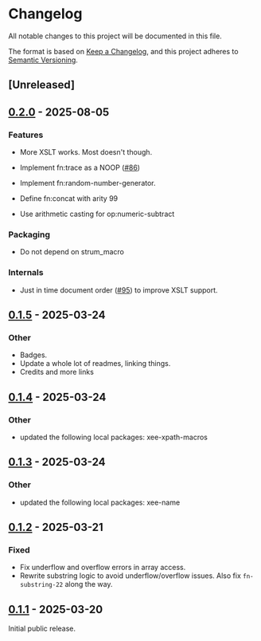 # Changelog

All notable changes to this project will be documented in this file.

The format is based on [Keep a Changelog](https://keepachangelog.com/en/1.0.0/),
and this project adheres to [Semantic Versioning](https://semver.org/spec/v2.0.0.html).

## [Unreleased]

## [0.2.0](https://github.com/Paligo/xee/compare/xee-interpreter-v0.1.5...xee-interpreter-v0.2.0) - 2025-08-05

### Features

- More XSLT works. Most doesn't though.

- Implement fn:trace as a NOOP ([#86](https://github.com/Paligo/xee/pull/86))

- Implement fn:random-number-generator.

- Define fn:concat with arity 99

- Use arithmetic casting for op:numeric-subtract

### Packaging

- Do not depend on strum_macro

### Internals

- Just in time document order ([#95](https://github.com/Paligo/xee/pull/95)) to
  improve XSLT support.

## [0.1.5](https://github.com/Paligo/xee/compare/xee-interpreter-v0.1.4...xee-interpreter-v0.1.5) - 2025-03-24

### Other

- Badges.
- Update a whole lot of readmes, linking things.
- Credits and more links

## [0.1.4](https://github.com/Paligo/xee/compare/xee-interpreter-v0.1.3...xee-interpreter-v0.1.4) - 2025-03-24

### Other

- updated the following local packages: xee-xpath-macros

## [0.1.3](https://github.com/Paligo/xee/compare/xee-interpreter-v0.1.2...xee-interpreter-v0.1.3) - 2025-03-24

### Other

- updated the following local packages: xee-name

## [0.1.2](https://github.com/Paligo/xee/compare/xee-interpreter-v0.1.1...xee-interpreter-v0.1.2) - 2025-03-21

### Fixed

- Fix underflow and overflow errors in array access.
- Rewrite substring logic to avoid underflow/overflow issues. Also fix
  `fn-substring-22` along the way.

## [0.1.1](https://github.com/Paligo/xee/releases/tag/xee-interpreter-v0.1.1) - 2025-03-20

Initial public release.
